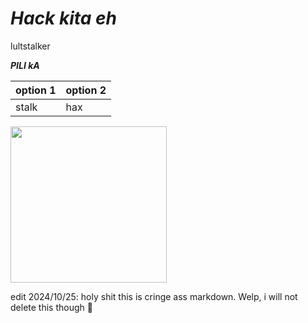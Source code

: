 # _Hack kita eh_
lultstalker

**_PILI kA_**


| option 1     | option 2      |
|------------|-------------|
| stalk  | hax |

<img src="https://i.imgflip.com/4js3cm.jpg" width="250"> 


edit 2024/10/25: holy shit this is cringe ass markdown. Welp, i will not delete this though 🤣
